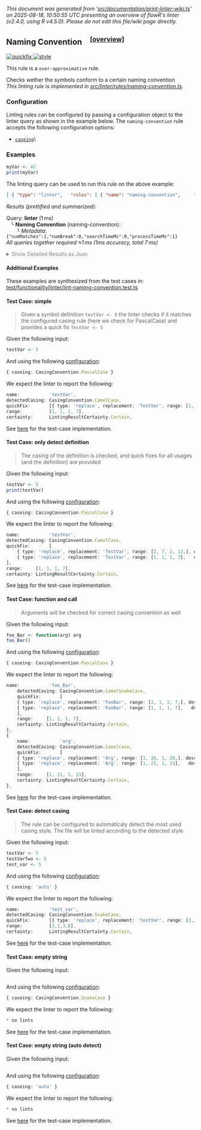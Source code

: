 _This document was generated from '[src/documentation/print-linter-wiki.ts](https://github.com/flowr-analysis/flowr/tree/main//src/documentation/print-linter-wiki.ts)' on 2025-08-18, 10:50:55 UTC presenting an overview of flowR's linter (v2.4.0, using R v4.5.0). Please do not edit this file/wiki page directly._
<h2 id="naming-convention">Naming Convention&emsp;<sup>[<a href="https://github.com/flowr-analysis/flowr/wiki/Linter">overview</a>]</sup></h2>

<span title="This rule may provide quickfixes to automatically fix the issues it detects."><a href='#quickfix'>![quickfix](https://img.shields.io/badge/quickfix-lightgray) </a></span> <span title="This rule is used to detect issues that are related to the style of the code. For example, inconsistent naming conventions, or missing or incorrect formatting."><a href='#style'>![style](https://img.shields.io/badge/style-teal) </a></span>


This rule is a `over-approximative` rule.
 
Checks wether the symbols conform to a certain naming convention\
_This linting rule is implemented in <a href="https://github.com/flowr-analysis/flowr/tree/main//src/linter/rules/naming-convention.ts#L170">src/linter/rules/naming-convention.ts</a>._


### Configuration

Linting rules can be configured by passing a configuration object to the linter query as shown in the example below.
The `naming-convention` rule accepts the following configuration options:

- <a href="https://github.com/flowr-analysis/flowr/tree/main//src/linter/rules/naming-convention.ts#L36"><code>caseing</code></a>\


### Examples


```r
myVar <- 42
print(myVar)
```


The linting query can be used to run this rule on the above example:




```json
[ { "type": "linter",   "rules": [ { "name": "naming-convention",     "config": {} } ] } ]
```






_Results (prettified and summarized):_

Query: **linter** (1 ms)\
&nbsp;&nbsp;&nbsp;╰ **Naming Convention** (naming-convention):\
&nbsp;&nbsp;&nbsp;&nbsp;&nbsp;&nbsp;&nbsp;╰ _Metadata_: <code>{"numMatches":1,"numBreak":0,"searchTimeMs":0,"processTimeMs":1}</code>\
_All queries together required ≈1 ms (1ms accuracy, total 7 ms)_

<details> <summary style="color:gray">Show Detailed Results as Json</summary>

The analysis required _7.3 ms_ (including parsing and normalization and the query) within the generation environment.	

In general, the JSON contains the Ids of the nodes in question as they are present in the normalized AST or the dataflow graph of flowR.
Please consult the [Interface](https://github.com/flowr-analysis/flowr/wiki/Interface) wiki page for more information on how to get those.




```json
{
  "linter": {
    "results": {
      "naming-convention": {
        "results": [],
        ".meta": {
          "numMatches": 1,
          "numBreak": 0,
          "searchTimeMs": 0,
          "processTimeMs": 1
        }
      }
    },
    ".meta": {
      "timing": 1
    }
  },
  ".meta": {
    "timing": 1
  }
}
```



</details>







	

#### Additional Examples
	
These examples are synthesized from the test cases in: [test/functionality/linter/lint-naming-convention.test.ts](https://github.com/flowr-analysis/flowr/tree/main//test/functionality/linter/lint-naming-convention.test.ts)


<h4 id="Test_Case:_simple">Test Case: simple</h4>

> Given a symbol definition `testVar <- 5` the linter checks if it matches the configured casing rule (here we check for PascalCase) and provides a quick fix `TestVar <- 5`

Given the following input:

```r
testVar <- 5
```


And using the following [configuration](#configuration): 
```ts
{ caseing: CasingConvention.PascalCase }
```


We expect the linter to report the following:

```ts
name:           'testVar',
detectedCasing: CasingConvention.CamelCase,
quickFix:       [{ type: 'replace', replacement: 'TestVar', range: [1, 1, 1, 7], description: 'Rename to match naming convention PascalCase' } as const],
range:          [1, 1, 1, 7],
certainty:      LintingResultCertainty.Certain,
```


See [here](https://github.com/flowr-analysis/flowr/tree/main//test/functionality/linter/lint-naming-convention.test.ts#L88) for the test-case implementation.
		
<h4 id="Test_Case:_only_detect_definition">Test Case: only detect definition</h4>

> The casing of the definition is checked, and quick fixes for all usages (and the definition) are provided

Given the following input:

```r
testVar <- 5
print(testVar)
```


And using the following [configuration](#configuration): 
```ts
{ caseing: CasingConvention.PascalCase }
```


We expect the linter to report the following:

```ts
name:           'testVar',
detectedCasing: CasingConvention.CamelCase,
quickFix:       [
	{ type: 'replace', replacement: 'TestVar', range: [2, 7, 2, 13,], description: 'Rename to match naming convention PascalCase' } as const,
	{ type: 'replace', replacement: 'TestVar', range: [1, 1, 1, 7],   description: 'Rename to match naming convention PascalCase' } as const
],
range:     [1, 1, 1, 7],
certainty: LintingResultCertainty.Certain,
```


See [here](https://github.com/flowr-analysis/flowr/tree/main//test/functionality/linter/lint-naming-convention.test.ts#L97) for the test-case implementation.
		
<h4 id="Test_Case:_function_and_call">Test Case: function and call</h4>

> Arguments will be checked for correct casing convention as well

Given the following input:

```r
foo_Bar <- function(arg) arg
foo_Bar()
```


And using the following [configuration](#configuration): 
```ts
{ caseing: CasingConvention.PascalCase }
```


We expect the linter to report the following:

```ts
name:           'foo_Bar',
	detectedCasing: CasingConvention.CamelSnakeCase,
	quickFix:       [
	{ type: 'replace', replacement: 'FooBar', range: [2, 1, 2, 7,], description: 'Rename to match naming convention PascalCase' } as const,
	{ type: 'replace', replacement: 'FooBar', range: [1, 1, 1, 7],   description: 'Rename to match naming convention PascalCase' } as const
	],
	range:     [1, 1, 1, 7],
	certainty: LintingResultCertainty.Certain,
},
{
	name:           'arg',
	detectedCasing: CasingConvention.CamelCase,
	quickFix:       [
	{ type: 'replace', replacement: 'Arg', range: [1, 26, 1, 28,], description: 'Rename to match naming convention PascalCase' } as const,
	{ type: 'replace', replacement: 'Arg', range: [1, 21, 1, 23],   description: 'Rename to match naming convention PascalCase' } as const
	],
	range:     [1, 21, 1, 23],
	certainty: LintingResultCertainty.Certain,
},
```


See [here](https://github.com/flowr-analysis/flowr/tree/main//test/functionality/linter/lint-naming-convention.test.ts#L109) for the test-case implementation.
		
<h4 id="Test_Case:_detect_casing">Test Case: detect casing</h4>

> The rule can be configured to automaticaly detect the most used casing style. The file will be linted according to the detected style

Given the following input:

```r
testVar <- 5
testVarTwo <- 5
test_var <- 5
```


And using the following [configuration](#configuration): 
```ts
{ caseing: 'auto' }
```


We expect the linter to report the following:

```ts
name:           'test_var',
detectedCasing: CasingConvention.SnakeCase,
quickFix:       [{ type: 'replace', replacement: 'testVar', range: [3,1,3,8], description: 'Rename to match naming convention camelCase' } as const],
range:          [3,1,3,8],
certainty:      LintingResultCertainty.Certain,
```


See [here](https://github.com/flowr-analysis/flowr/tree/main//test/functionality/linter/lint-naming-convention.test.ts#L133) for the test-case implementation.
		
<h4 id="Test_Case:_empty_string">Test Case: empty string</h4>


Given the following input:

```r

```


And using the following [configuration](#configuration): 
```ts
{ caseing: CasingConvention.SnakeCase }
```


We expect the linter to report the following:

```ts
* no lints
```


See [here](https://github.com/flowr-analysis/flowr/tree/main//test/functionality/linter/lint-naming-convention.test.ts#L141) for the test-case implementation.
		
<h4 id="Test_Case:_empty_string__auto_detect_">Test Case: empty string (auto detect)</h4>


Given the following input:

```r

```


And using the following [configuration](#configuration): 
```ts
{ caseing: 'auto' }
```


We expect the linter to report the following:

```ts
* no lints
```


See [here](https://github.com/flowr-analysis/flowr/tree/main//test/functionality/linter/lint-naming-convention.test.ts#L142) for the test-case implementation.